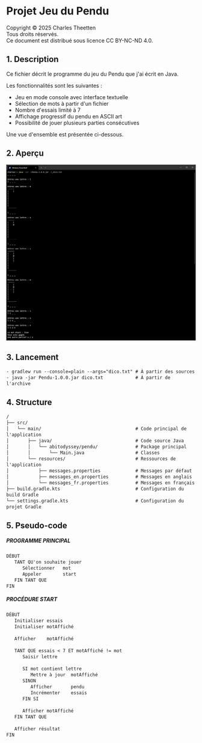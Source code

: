 # Projet Jeu du Pendu

Copyright © 2025 Charles Theetten  
Tous droits réservés.  
Ce document est distribué sous licence CC BY-NC-ND 4.0.

## 1. Description

Ce fichier décrit le programme du jeu du Pendu que j'ai écrit en Java.

Les fonctionnalités sont les suivantes :

- Jeu en mode console avec interface textuelle
- Sélection de mots à partir d'un fichier
- Nombre d'essais limité à 7
- Affichage progressif du pendu en ASCII art
- Possibilité de jouer plusieurs parties consécutives

Une vue d'ensemble est présentée ci-dessous.

## 2. Aperçu

<img src="images/pendu.png" alt="Texte alternatif" width="800">

## 3. Lancement

```
- gradlew run --console=plain --args="dico.txt" # À partir des sources
- java -jar Pendu-1.0.0.jar dico.txt            # À partir de l'archive
```

## 4. Structure

```
/
├── src/
│   └── main/                                   # Code principal de l'application
│       ├── java/                               # Code source Java
│       │   └── abitodyssey/pendu/              # Package principal
│       │       └── Main.java                   # Classes
│       └── resources/                          # Ressources de l'application
│           ├── messages.properties             # Messages par défaut
│           ├── messages_en.properties          # Messages en anglais
│           └── messages_fr.properties          # Messages en français
├── build.gradle.kts                            # Configuration du build Gradle
└── settings.gradle.kts                         # Configuration du projet Gradle
```

## 5. Pseudo-code

##### PROGRAMME PRINCIPAL

```
DÉBUT
   TANT QU'on souhaite jouer
      Sélectionner   mot
      Appeler        start
   FIN TANT QUE
FIN
```

##### PROCÉDURE START

```
DÉBUT
   Initialiser essais
   Initialiser motAffiché

   Afficher    motAffiché

   TANT QUE essais < 7 ET motAffiché != mot
      Saisir lettre

      SI mot contient lettre
         Mettre à jour  motAffiché
      SINON
         Afficher       pendu
         Incrémenter    essais
      FIN SI

      Afficher motAffiché
   FIN TANT QUE

   Afficher résultat
FIN
```

